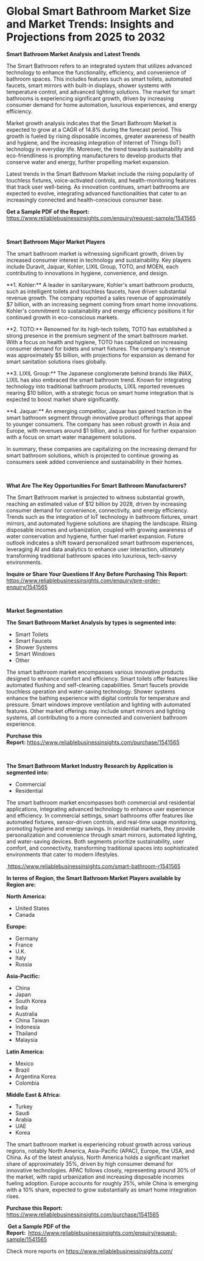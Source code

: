 <p><h1>Global Smart Bathroom Market Size and Market Trends: Insights and Projections from 2025 to 2032</h1></p><p><strong>Smart Bathroom Market Analysis and Latest Trends</strong></p>
<p><p>The Smart Bathroom refers to an integrated system that utilizes advanced technology to enhance the functionality, efficiency, and convenience of bathroom spaces. This includes features such as smart toilets, automated faucets, smart mirrors with built-in displays, shower systems with temperature control, and advanced lighting solutions. The market for smart bathrooms is experiencing significant growth, driven by increasing consumer demand for home automation, luxurious experiences, and energy efficiency.</p><p>Market growth analysis indicates that the Smart Bathroom Market is expected to grow at a CAGR of 14.8% during the forecast period. This growth is fueled by rising disposable incomes, greater awareness of health and hygiene, and the increasing integration of Internet of Things (IoT) technology in everyday life. Moreover, the trend towards sustainability and eco-friendliness is prompting manufacturers to develop products that conserve water and energy, further propelling market expansion.</p><p>Latest trends in the Smart Bathroom Market include the rising popularity of touchless fixtures, voice-activated controls, and health-monitoring features that track user well-being. As innovation continues, smart bathrooms are expected to evolve, integrating advanced functionalities that cater to an increasingly connected and health-conscious consumer base.</p></p>
<p><strong>Get a Sample PDF of the Report:&nbsp;</strong> <a href="https://www.reliablebusinessinsights.com/enquiry/request-sample/1541565?utm_campaign=2099&utm_medium=2&utm_source=Github&utm_content=ia&utm_term=05042025&utm_id=smart-bathroom">https://www.reliablebusinessinsights.com/enquiry/request-sample/1541565</a></p>
<p>&nbsp;</p>
<p><strong>Smart Bathroom Major Market Players</strong></p>
<p><p>The smart bathroom market is witnessing significant growth, driven by increased consumer interest in technology and sustainability. Key players include Duravit, Jaquar, Kohler, LIXIL Group, TOTO, and MOEN, each contributing to innovations in hygiene, convenience, and design.</p><p>**1. Kohler:** A leader in sanitaryware, Kohler's smart bathroom products, such as intelligent toilets and touchless faucets, have driven substantial revenue growth. The company reported a sales revenue of approximately $7 billion, with an increasing segment coming from smart home innovations. Kohler's commitment to sustainability and energy efficiency positions it for continued growth in eco-conscious markets.</p><p>**2. TOTO:** Renowned for its high-tech toilets, TOTO has established a strong presence in the premium segment of the smart bathroom market. With a focus on health and hygiene, TOTO has capitalized on increasing consumer demand for bidets and smart fixtures. The company's revenue was approximately $5 billion, with projections for expansion as demand for smart sanitation solutions rises globally.</p><p>**3. LIXIL Group:** The Japanese conglomerate behind brands like INAX, LIXIL has also embraced the smart bathroom trend. Known for integrating technology into traditional bathroom products, LIXIL reported revenues nearing $10 billion, with a strategic focus on smart home integration that is expected to boost market share significantly.</p><p>**4. Jaquar:** An emerging competitor, Jaquar has gained traction in the smart bathroom segment through innovative product offerings that appeal to younger consumers. The company has seen robust growth in Asia and Europe, with revenues around $1 billion, and is poised for further expansion with a focus on smart water management solutions.</p><p>In summary, these companies are capitalizing on the increasing demand for smart bathroom solutions, which is projected to continue growing as consumers seek added convenience and sustainability in their homes.</p></p>
<p>&nbsp;</p>
<p><strong>What Are The Key Opportunities For Smart Bathroom Manufacturers?</strong></p>
<p><p>The Smart Bathroom market is projected to witness substantial growth, reaching an estimated value of $12 billion by 2028, driven by increasing consumer demand for convenience, connectivity, and energy efficiency. Trends such as the integration of IoT technology in bathroom fixtures, smart mirrors, and automated hygiene solutions are shaping the landscape. Rising disposable incomes and urbanization, coupled with growing awareness of water conservation and hygiene, further fuel market expansion. Future outlook indicates a shift toward personalized smart bathroom experiences, leveraging AI and data analytics to enhance user interaction, ultimately transforming traditional bathroom spaces into luxurious, tech-savvy environments.</p></p>
<p><strong>Inquire or Share Your Questions If Any Before Purchasing This Report:</strong> <a href="https://www.reliablebusinessinsights.com/enquiry/pre-order-enquiry/1541565?utm_campaign=2099&utm_medium=2&utm_source=Github&utm_content=ia&utm_term=05042025&utm_id=smart-bathroom">https://www.reliablebusinessinsights.com/enquiry/pre-order-enquiry/1541565</a></p>
<p>&nbsp;</p>
<p><strong>Market Segmentation</strong></p>
<p><strong>The Smart Bathroom Market Analysis by types is segmented into:</strong></p>
<p><ul><li>Smart Toilets</li><li>Smart Faucets</li><li>Shower Systems</li><li>Smart Windows</li><li>Other</li></ul></p>
<p><p>The smart bathroom market encompasses various innovative products designed to enhance comfort and efficiency. Smart toilets offer features like automated flushing and self-cleaning capabilities. Smart faucets provide touchless operation and water-saving technology. Shower systems enhance the bathing experience with digital controls for temperature and pressure. Smart windows improve ventilation and lighting with automated features. Other market offerings may include smart mirrors and lighting systems, all contributing to a more connected and convenient bathroom experience.</p></p>
<p><strong>Purchase this Report:&nbsp;</strong><a href="https://www.reliablebusinessinsights.com/purchase/1541565?utm_campaign=2099&utm_medium=2&utm_source=Github&utm_content=ia&utm_term=05042025&utm_id=smart-bathroom">https://www.reliablebusinessinsights.com/purchase/1541565</a></p>
<p>&nbsp;</p>
<p><strong>The Smart Bathroom Market Industry Research by Application is segmented into:</strong></p>
<p><ul><li>Commercial</li><li>Residential</li></ul></p>
<p><p>The smart bathroom market encompasses both commercial and residential applications, integrating advanced technology to enhance user experience and efficiency. In commercial settings, smart bathrooms offer features like automated fixtures, sensor-driven controls, and real-time usage monitoring, promoting hygiene and energy savings. In residential markets, they provide personalization and convenience through smart mirrors, automated lighting, and water-saving devices. Both segments prioritize sustainability, user comfort, and connectivity, transforming traditional spaces into sophisticated environments that cater to modern lifestyles.</p></p>
<p><a href="https://www.reliablebusinessinsights.com/smart-bathroom-r1541565?utm_campaign=2099&utm_medium=2&utm_source=Github&utm_content=ia&utm_term=05042025&utm_id=smart-bathroom">&nbsp;https://www.reliablebusinessinsights.com/smart-bathroom-r1541565</a></p>
<p><strong>In terms of Region, the Smart Bathroom Market Players available by Region are:</strong></p>
<p>
    <p> <strong> North America: </strong>
        <ul>
            <li>United States</li>
            <li>Canada</li>
        </ul>
        </p> 
    <p> <strong> Europe: </strong>
        <ul>
            <li>Germany</li>
            <li>France</li>
            <li>U.K.</li>
            <li>Italy</li>
            <li>Russia</li>
        </ul>
        </p> 
    <p> <strong> Asia-Pacific: </strong>
        <ul>
            <li>China</li>
            <li>Japan</li>
            <li>South Korea</li>
            <li>India</li>
            <li>Australia</li>
            <li>China Taiwan</li>
            <li>Indonesia</li>
            <li>Thailand</li>
            <li>Malaysia</li>
        </ul>
        </p> 
    <p> <strong> Latin America: </strong>
        <ul>
            <li>Mexico</li>
            <li>Brazil</li>
            <li>Argentina Korea</li>
            <li>Colombia</li>
        </ul>
        </p> 
    <p> <strong> Middle East & Africa: </strong>
        <ul>
            <li>Turkey</li>
            <li>Saudi</li>
            <li>Arabia</li>
            <li>UAE</li>
            <li>Korea</li>
        </ul>
    </p>
    </p>
<p><p>The smart bathroom market is experiencing robust growth across various regions, notably North America, Asia-Pacific (APAC), Europe, the USA, and China. As of the latest analysis, North America holds a significant market share of approximately 35%, driven by high consumer demand for innovative technologies. APAC follows closely, representing around 30% of the market, with rapid urbanization and increasing disposable incomes fueling adoption. Europe accounts for roughly 25%, while China is emerging with a 10% share, expected to grow substantially as smart home integration rises.</p></p>
<p><strong>Purchase this Report: </strong><a href="https://www.reliablebusinessinsights.com/purchase/1541565?utm_campaign=2099&utm_medium=2&utm_source=Github&utm_content=ia&utm_term=05042025&utm_id=smart-bathroom">https://www.reliablebusinessinsights.com/purchase/1541565</a></p>
<p>&nbsp;<strong>Get a Sample PDF of the Report:&nbsp;&nbsp;</strong><a href="https://www.reliablebusinessinsights.com/enquiry/request-sample/1541565?utm_campaign=2099&utm_medium=2&utm_source=Github&utm_content=ia&utm_term=05042025&utm_id=smart-bathroom">https://www.reliablebusinessinsights.com/enquiry/request-sample/1541565</a></p>
<p><strong></strong></p>
<p>Check more reports on <a href="https://www.reliablebusinessinsights.com/?utm_campaign=2099&utm_medium=2&utm_source=Github&utm_content=ia&utm_term=05042025&utm_id=smart-bathroom">https://www.reliablebusinessinsights.com/</a></p>